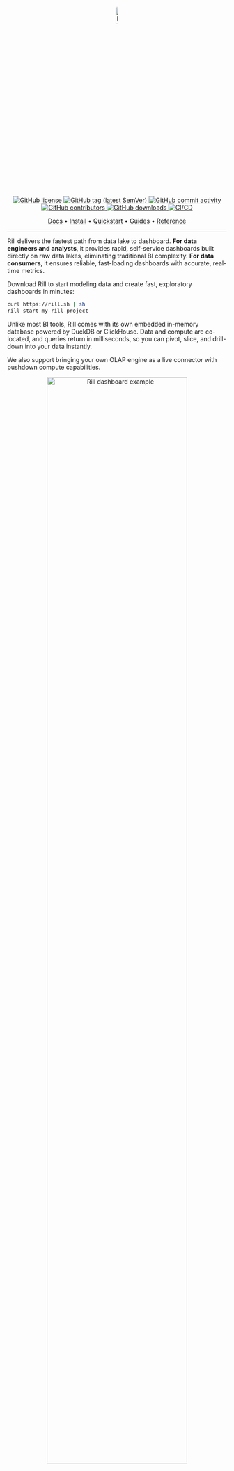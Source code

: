 

<p align="center">
    <a href="https://sulu.io/" target="_blank">
        <img width="10%" src="https://cdn.prod.website-files.com/659ddac460dbacbdc813b204/660b0f85094eb576187342cf_rill_logo_sq_gradient.svg" alt="Rill logo">
    </a>
</p>

<br/>
<p align="center">
    <a href="LICENSE" target="_blank">
        <img src="https://img.shields.io/github/license/rilldata/rill.svg" alt="GitHub license">
    </a>
    <a href="https://github.com/rilldata/rill/releases" target="_blank">
        <img src="https://img.shields.io/github/tag/rilldata/rill.svg" alt="GitHub tag (latest SemVer)">
    </a>
    <a href="https://github.com/rilldata/rill/commits" target="_blank">
        <img src="https://img.shields.io/github/commit-activity/y/rilldata/rill.svg" alt="GitHub commit activity">
    </a>
    <a href="https://github.com/rilldata/rill/graphs/contributors" target="_blank">
        <img src="https://img.shields.io/github/contributors-anon/rilldata/rill.svg" alt="GitHub contributors">
    </a>
    <a href="https://github.com/rilldata/rill/releases" target="_blank">
        <img src="https://img.shields.io/github/downloads/rilldata/rill/total.svg" alt="GitHub downloads">
    </a>
    <a href="https://github.com/rilldata/rill/actions/workflows/rill-cloud.yml" target="_blank">
        <img src="https://github.com/rilldata/rill/actions/workflows/rill-cloud.yml/badge.svg" alt="CI/CD">
    </a>
</p>



<div align="center">

  [Docs](https://docs.rilldata.com/) • [Install](https://docs.rilldata.com/home/install) • [Quickstart](https://docs.rilldata.com/home/get-started) • [Guides](https://docs.rilldata.com/guides) • [Reference](https://docs.rilldata.com/reference/project-files)
</div>



---

Rill delivers the fastest path from data lake to dashboard. **For data engineers and analysts**, it provides rapid, self-service dashboards built directly on raw data lakes, eliminating traditional BI complexity. **For data consumers**, it ensures reliable, fast-loading dashboards with accurate, real-time metrics.

Download Rill to start modeling data and create fast, exploratory dashboards in minutes:

```bash
curl https://rill.sh | sh
rill start my-rill-project
```

Unlike most BI tools, Rill comes with its own embedded in-memory database powered by DuckDB or ClickHouse. Data and compute are co-located, and queries return in milliseconds, so you can pivot, slice, and drill-down into your data instantly.

We also support bringing your own OLAP engine as a live connector with pushdown compute capabilities.

<p align="center">
  <img src="https://cdn.rilldata.com/docs/release-notes/release-060.gif" alt="Rill dashboard example" width="80%">
</p>

## Table of Contents
- [Table of Contents](#table-of-contents)
- [Rill's design principles:](#rills-design-principles)
- [Core Concepts](#core-concepts)
  - [BI-As-Code](#bi-as-code)
  - [Metrics Layer](#metrics-layer)
  - [AI Agents](#ai-agents)
- [Learn More](#learn-more)
- [Production Examples](#production-examples)
  - [Programmatic Ads/OpenRTB](#programmatic-adsopenrtb)
  - [Cost Monitoring](#cost-monitoring)
  - [GitHub Analytics](#github-analytics)
  - [App Engagement](#app-engagement)
  - [Kitchen-sink example](#kitchen-sink-example)
- [Get in touch!](#get-in-touch)
- [🏢 Company](#-company)
- [License](#license)

## Rill's design principles:

- **Lightning Fast** - Powered by SvelteKit & DuckDB for conversation-fast performance
- **Universal Data Support** - Works with local and remote datasets (Parquet, CSV, S3, GCS, HTTPS, local)
- **Automatic Profiling** - Build intuition about your dataset through automatic profiling
- **Real-time Response** - Responds to each keystroke by re-profiling the resulting dataset
- **Interactive Dashboards** - Thoughtful, opinionated defaults for quick insights
- **Dashboards as Code** - Version control, Git sharing, and easy project rehydration


## Core Concepts

### BI-As-Code

Rill implements BI-as-code through a combination of:

1. **SQL-based Definitions**: Define your models via SQL to connect to your various sources
2. **YAML Configuration**: Configure your metrics views, dashboards, and project settings via YAML
3. **Git Integration**: Version control your analytics assets
4. **CLI Tools**: Deploy and manage your analytics stack from the command line

<p align="center">
  <img src="https://docs.rilldata.com/img/concepts/metrics-view/metrics-view-components.png" alt="Rill Fundamentals" width="80%">
</p>

### Metrics Layer

Rill's metrics layer provides a unified way to define, compute, and serve business metrics. Metrics views combine SQL models with YAML configuration to create standardized, reusable business metrics that can be consumed by dashboards, APIs, and AI systems.

Example Metrics View:

```yaml
# metrics/revenue_metrics.yaml
name: revenue_metrics
description: Key revenue metrics by country and product
model: revenue_model
timeseries: date
dimensions:
  - name: country
    column: country
  - name: product_category
    column:product_category
measures:
  - name: total_revenue
    expression: sum(amount)
    description: Total revenue amount
  - name: order_count
    expression: count(*)
    description: Number of orders
  - name: avg_order_value
    expression: sum(amount) / count(*)
    description: Average order value
```
   
### AI Agents

We understand the critical importance of AI and data in modern business intelligence. Our metrics layer is designed to provide AI systems with the structured, real-time data they need to deliver quick and accurate responses. By co-locating data and compute with embedded databases like DuckDB and ClickHouse, Rill eliminates the latency that traditional BI tools introduce, ensuring AI agents can access fresh metrics instantly for precise decision-making and intelligent automation.



## Learn More
For visual learners, take a look at our various playlist that explains what Rill is and how to get the most out of it!

<div align="center">

[![Rill Getting Started Video](https://i9.ytimg.com/vi_webp/xWymmKhqEf4/mq2.webp?sqp=CNi3yMUG-oaymwEmCMACELQB8quKqQMa8AEB-AH-CYAC0AWKAgwIABABGBMgJCh_MA8=&rs=AOn4CLBWzGwwnyEophYiL7UVWiIuLWx_7w)](https://www.youtube.com/watch?v=oQSok8Dy-D0)

</div>

## Production Examples


### Programmatic Ads/OpenRTB

Bidstream data for programmatic advertisers to optimize pricing strategies, look for inventory opportunities, and improve campaign performance.

- <a href="https://github.com/rilldata/rill-examples/tree/main/rill-openrtb-prog-ads">GitHub →</a><br />
- <a href="/guides/openrtb-analytics">Walkthrough →</a><br />
- <a href="https://ui.rilldata.com/demo/rill-openrtb-prog-ads">Live Demo →</a> 

### Cost Monitoring

Based on Rill's own internal dashboards, cloud infrastructure data (compute, storage, pipeline statistics, etc.) merged with customer data to analyze bottlenecks and look for efficiencies.

- <a href="https://github.com/rilldata/rill-examples/tree/main/rill-cost-monitoring">GitHub →</a><br />
- <a href="/guides/cost-monitoring-analytics">Walkthrough →</a><br />
- <a href="https://ui.rilldata.com/demo/rill-cost-monitoring">Live Demo →</a>

### GitHub Analytics

Analyze GitHub activity to understand what parts of your codebase are most active, analyze contributor productivity, and evaluate the intersections between commits and files.

- <a href="https://github.com/rilldata/rill-examples/tree/main/rill-github-analytics">GitHub →</a><br />
- <a href="/guides/github-analytics">Walkthrough →</a><br />
- <a href="https://ui.rilldata.com/demo/rill-github-analytics">Live Demo →</a>

### App Engagement

A conversion dataset used by marketers, mobile developers, or product teams to analyze funnel steps.

- <a href="https://github.com/rilldata/rill-examples/tree/main/rill-app-engagement">GitHub →</a><br />
- <a href="https://ui.rilldata.com/demo/rill-app-engagement">Live Demo →</a>

### Kitchen-sink example

A compilation of projects that deep dives into Rill's features using ClickHouse's GitHub commit information.

- <a href="https://github.com/rilldata/rill-examples/tree/main/my-rill-tutorial">GitHub →</a><br />
- <a href="/guides/rill-basics/launch">Walkthrough →</a><br />
- <a href="https://ui.rilldata.com/demo/my-rill-tutorial">Live Demo →</a>


## Get in touch!

- **[Discord Community](https://discord.gg/TatjVY32)** - Join discussions and get help
- **[GitHub Issues](https://github.com/rilldata/rill/issues)** - Report bugs and request features
- **[Rill Guru](https://gurubase.io/g/rill)** - Ask questions and get expert answers


## 🏢 Company

Rill is developed and maintained by [Rill Data, Inc.](https://www.rilldata.com/).


## License

This project is licensed under the [Apache License 2.0](LICENSE) - see the [LICENSE](LICENSE) file for details.